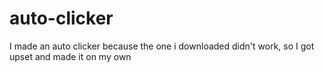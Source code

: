 # auto-clicker
I made an auto clicker because the one i downloaded didn't work, so I got upset and made it on my own
